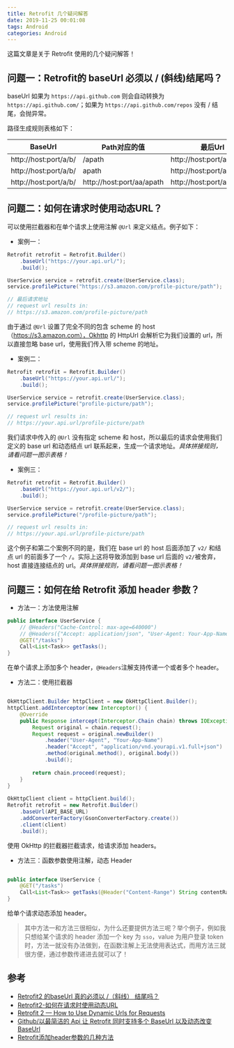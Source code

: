 ```yaml
---
title: Retrofit 几个疑问解答
date: 2019-11-25 00:01:08
tags: Android
categories: Android
---
```


这篇文章是关于 Retrofit 使用的几个疑问解答！

<!-- more -->

## 问题一：Retrofit的 baseUrl 必须以 / (斜线)结尾吗？

baseUrl 如果为 `https://api.github.com` 则会自动转换为 `https://api.github.com/`；如果为 `https://api.github.com/repos` 没有 / 结尾，会抛异常。

路径生成规则表格如下：

BaseUrl  | Path对应的值 |最后Url |
---|---|---
http://host:port/a/b/ | /apath | http://host:port/apath
http://host:port/a/b/ | apath | http://host:port/a/b/apath
http://host:port/a/b/ | 	http://host:port/aa/apath | http://host:port/aa/apath

## 问题二：如何在请求时使用动态URL？

可以使用拦截器和在单个请求上使用注解 `@Url` 来定义结点。例子如下：

* 案例一：

```java
Retrofit retrofit = Retrofit.Builder()  
    .baseUrl("https://your.api.url/");
    .build();

UserService service = retrofit.create(UserService.class);  
service.profilePicture("https://s3.amazon.com/profile-picture/path");

// 最后请求地址
// request url results in:
// https://s3.amazon.com/profile-picture/path
```

由于通过 `@Url` 设置了完全不同的包含 scheme 的 host （https://s3.amazon.com），Okhttp 的 HttpUrl 会解析它为我们设置的 url，所以直接忽略 base url，使用我们传入带 scheme 的地址。

* 案例二：

```java
Retrofit retrofit = Retrofit.Builder()  
    .baseUrl("https://your.api.url/");
    .build();

UserService service = retrofit.create(UserService.class);  
service.profilePicture("profile-picture/path");

// request url results in:
// https://your.api.url/profile-picture/path
```

我们请求中传入的 `@Url` 没有指定 scheme 和 host，所以最后的请求会使用我们定义的 base url 和动态结点 url 联系起来，生成一个请求地址。*具体拼接规则，请看问题一图示表格！*

* 案例三：

```java
Retrofit retrofit = Retrofit.Builder()  
    .baseUrl("https://your.api.url/v2/");
    .build();

UserService service = retrofit.create(UserService.class);  
service.profilePicture("/profile-picture/path");

// request url results in:
// https://your.api.url/profile-picture/path
```

这个例子和第二个案例不同的是，我们在 base url 的 host 后面添加了 `v2/` 和结点 url 的前面多了一个 `/`。实际上这将导致添加到 base url 后面的 `v2/`被舍弃，host 直接连接结点的 url。*具体拼接规则，请看问题一图示表格！*

## 问题三：如何在给 Retrofit 添加 header 参数？

* 方法一：方法使用注解

```java
public interface UserService {  
    // @Headers("Cache-Control: max-age=640000")
    // @Headers({"Accept: application/json", "User-Agent: Your-App-Name"})
    @GET("/tasks")
    Call<List<Task>> getTasks();
}
```

在单个请求上添加多个 header，`@Headers`注解支持传递一个或者多个 header。

* 方法二：使用拦截器

```java

OkHttpClient.Builder httpClient = new OkHttpClient.Builder();  
httpClient.addInterceptor(new Interceptor() {  
    @Override
    public Response intercept(Interceptor.Chain chain) throws IOException {
        Request original = chain.request();
        Request request = original.newBuilder()
            .header("User-Agent", "Your-App-Name")
            .header("Accept", "application/vnd.yourapi.v1.full+json")
            .method(original.method(), original.body())
            .build();
 
        return chain.proceed(request);
    }
}
 
OkHttpClient client = httpClient.build();  
Retrofit retrofit = new Retrofit.Builder()  
    .baseUrl(API_BASE_URL)
    .addConverterFactory(GsonConverterFactory.create())
    .client(client)
    .build();
```

使用 OkHttp 的拦截器拦截请求，给请求添加 headers。

* 方法三：函数参数使用注解，动态 Header

```java

public interface UserService {  
    @GET("/tasks")
    Call<List<Task>> getTasks(@Header("Content-Range") String contentRange);
}
```

给单个请求动态添加 header。

> 其中方法一和方法三很相似，为什么还要提供方法三呢？举个例子，例如我只想给某个请求的 header 添加一个 key 为 `sso`，value 为用户登录 token 时，方法一就没有办法做到，在函数注解上无法使用表达式，而用方法三就很方便，通过参数传递进去就可以了！


## 参考

* [Retrofit2 的baseUrl 真的必须以 /（斜线） 结尾吗？](https://www.jianshu.com/p/d6b8b6bc6209)
* [Retrofit2-如何在请求时使用动态URL](https://www.jianshu.com/p/4268e434150a)
* [Retrofit 2 — How to Use Dynamic Urls for Requests](https://futurestud.io/tutorials/retrofit-2-how-to-use-dynamic-urls-for-requests)
* [Github/以最简洁的 Api 让 Retrofit 同时支持多个 BaseUrl 以及动态改变 BaseUrl](https://github.com/JessYanCoding/RetrofitUrlManager)
* [Retrofit添加header参数的几种方法](https://blog.csdn.net/zhuhai__yizhi/article/details/52956719)

